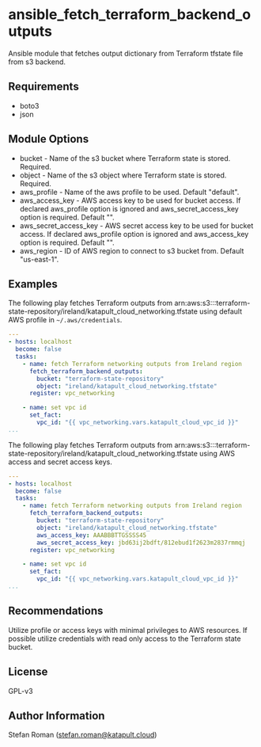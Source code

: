 # ansible_fetch_terraform_backend_outputs
Ansible module that fetches output dictionary from Terraform tfstate file from s3 backend.

## Requirements
* boto3 
* json 

## Module Options
* bucket - Name of the s3 bucket where Terraform state is stored. Required.
* object - Name of the s3 object where Terraform state is stored. Required.
* aws_profile - Name of the aws profile to be used. Default "default".
* aws_access_key - AWS access key to be used for bucket access. If declared aws_profile option is ignored and aws_secret_access_key option is required. Default "".
* aws_secret_access_key - AWS secret access key to be used for bucket access. If declared aws_profile option is ignored and aws_access_key option is required. Default "".
* aws_region - ID of AWS region to connect to s3 bucket from. Default "us-east-1".


## Examples
The following play fetches Terraform outputs from arn:aws:s3:::terraform-state-repository/ireland/katapult_cloud_networking.tfstate using default AWS profile in `~/.aws/credentials`.
```yaml
---
- hosts: localhost
  become: false
  tasks:
    - name: fetch Terraform networking outputs from Ireland region
      fetch_terraform_backend_outputs:
        bucket: "terraform-state-repository"
        object: "ireland/katapult_cloud_networking.tfstate"
      register: vpc_networking

    - name: set vpc id
      set_fact:
        vpc_id: "{{ vpc_networking.vars.katapult_cloud_vpc_id }}"
...
```
The following play fetches Terraform outputs from arn:aws:s3:::terraform-state-repository/ireland/katapult_cloud_networking.tfstate using AWS access and secret access keys.
```yaml
---
- hosts: localhost
  become: false
  tasks:
    - name: fetch Terraform networking outputs from Ireland region
      fetch_terraform_backend_outputs:
        bucket: "terraform-state-repository"
        object: "ireland/katapult_cloud_networking.tfstate"
        aws_access_key: AAABBBTTGSSSS45
        aws_secret_access_key: jbd63ij2bdft/812ebud1f2623m2837rmmqj
      register: vpc_networking

    - name: set vpc id
      set_fact:
        vpc_id: "{{ vpc_networking.vars.katapult_cloud_vpc_id }}"
...
```
## Recommendations
Utilize profile or access keys with minimal privileges to AWS resources. If possible utilize credentials with read only access to the Terraform state bucket.

## License
GPL-v3

## Author Information
Stefan Roman (stefan.roman@katapult.cloud)
